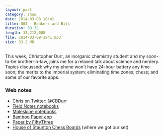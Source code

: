 ```yaml
---
layout: post
category: show
date: 2014-03-08 18:41
title: 004 - Beakers and Bits
duration: 39:32
length: 33,212,008
file: 2014-03-08-1841.mp3
size: 33.2 MB
---
```

This week, Christopher Durr, an inorganic chemistry student and my soon-to-be brother-in-law, joins me for a relaxed talk about science and nerdery. Topics discussed: why my phone won't have 24-hour battery any time soon; the merits to the imperial system; eliminating time zones; chess; and some of our favorite apps.

### Web notes

- Chris on Twitter: [@CBDurr](https://twitter.com/cbdurr)
- [Field Notes notebooks](http://fieldnotesbrand.com)
- [Moleskine notebooks](http://www.moleskine.com/en/)
- [Bamboo Paper app](https://itunes.apple.com/us/app/bamboo-paper-notebook/id443131313?mt=8)
- [Paper by FiftyThree](http://www.fiftythree.com/paper)
- [House of Staunton Chess Boards](http://www.houseofstaunton.com) (where we got our set)
